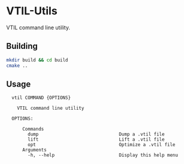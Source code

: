 # VTIL-Utils

VTIL command line utility.

## Building

```sh
mkdir build && cd build
cmake ..
```

## Usage

```
  vtil COMMAND {OPTIONS}

    VTIL command line utility

  OPTIONS:

      Commands
        dump                              Dump a .vtil file
        lift                              Lift a .vtil file
        opt                               Optimize a .vtil file
      Arguments
        -h, --help                        Display this help menu
```

